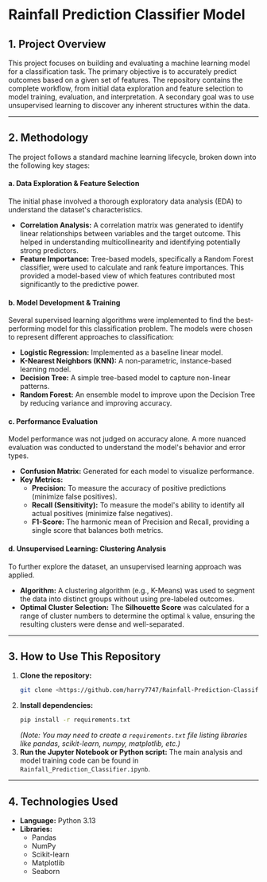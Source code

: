 # Rainfall Prediction Classifier Model

## 1. Project Overview

This project focuses on building and evaluating a machine learning model for a classification task. The primary objective is to accurately predict outcomes based on a given set of features. The repository contains the complete workflow, from initial data exploration and feature selection to model training, evaluation, and interpretation. A secondary goal was to use unsupervised learning to discover any inherent structures within the data.

---

## 2. Methodology

The project follows a standard machine learning lifecycle, broken down into the following key stages:

#### a. Data Exploration & Feature Selection
The initial phase involved a thorough exploratory data analysis (EDA) to understand the dataset's characteristics.
* **Correlation Analysis:** A correlation matrix was generated to identify linear relationships between variables and the target outcome. This helped in understanding multicollinearity and identifying potentially strong predictors.
* **Feature Importance:** Tree-based models, specifically a Random Forest classifier, were used to calculate and rank feature importances. This provided a model-based view of which features contributed most significantly to the predictive power.

#### b. Model Development & Training
Several supervised learning algorithms were implemented to find the best-performing model for this classification problem. The models were chosen to represent different approaches to classification:
* **Logistic Regression:** Implemented as a baseline linear model.
* **K-Nearest Neighbors (KNN):** A non-parametric, instance-based learning model.
* **Decision Tree:** A simple tree-based model to capture non-linear patterns.
* **Random Forest:** An ensemble model to improve upon the Decision Tree by reducing variance and improving accuracy.

#### c. Performance Evaluation
Model performance was not judged on accuracy alone. A more nuanced evaluation was conducted to understand the model's behavior and error types.
* **Confusion Matrix:** Generated for each model to visualize performance.
* **Key Metrics:**
    * **Precision:** To measure the accuracy of positive predictions (minimize false positives).
    * **Recall (Sensitivity):** To measure the model's ability to identify all actual positives (minimize false negatives).
    * **F1-Score:** The harmonic mean of Precision and Recall, providing a single score that balances both metrics.

#### d. Unsupervised Learning: Clustering Analysis
To further explore the dataset, an unsupervised learning approach was applied.
* **Algorithm:** A clustering algorithm (e.g., K-Means) was used to segment the data into distinct groups without using pre-labeled outcomes.
* **Optimal Cluster Selection:** The **Silhouette Score** was calculated for a range of cluster numbers to determine the optimal `k` value, ensuring the resulting clusters were dense and well-separated.

---

## 3. How to Use This Repository

1.  **Clone the repository:**
    ```bash
    git clone <https://github.com/harry7747/Rainfall-Prediction-Classifier/tree/main>
    ```
2.  **Install dependencies:**
    ```bash
    pip install -r requirements.txt
    ```
    *(Note: You may need to create a `requirements.txt` file listing libraries like pandas, scikit-learn, numpy, matplotlib, etc.)*
3.  **Run the Jupyter Notebook or Python script:**
    The main analysis and model training code can be found in `Rainfall_Prediction_Classifier.ipynb`.

---

## 4. Technologies Used

* **Language:** Python 3.13
* **Libraries:**
    * Pandas
    * NumPy
    * Scikit-learn
    * Matplotlib
    * Seaborn

